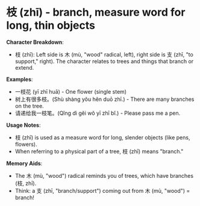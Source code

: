 # **枝 (zhī) - branch, measure word for long, thin objects**

**Character Breakdown**:  
- 枝 (zhī): Left side is 木 (mù, "wood" radical, left), right side is 支 (zhī, "to support," right). The character relates to trees and things that branch or extend.

**Examples**:  
- 一枝花 (yī zhī huā) - One flower (single stem)  
- 树上有很多枝。(Shù shàng yǒu hěn duō zhī.) - There are many branches on the tree.  
- 请递给我一枝笔。(Qǐng dì gěi wǒ yī zhī bǐ.) - Please pass me a pen.

**Usage Notes**:  
- 枝 (zhī) is used as a measure word for long, slender objects (like pens, flowers).  
- When referring to a physical part of a tree, 枝 (zhī) means "branch."

**Memory Aids**:  
- The 木 (mù, "wood") radical reminds you of trees, which have branches (枝, zhī).  
- Think: a 支 (zhī, "branch/support") coming out from 木 (mù, "wood") = branch!